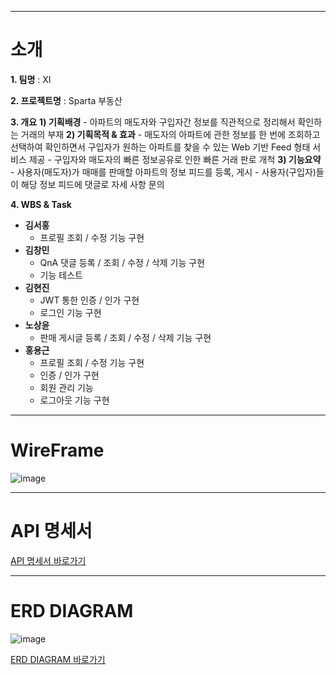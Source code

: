 * * *
# 소개
**1. 팀명** : XI
   
**2. 프로젝트명** : Sparta 부동산

**3. 개요**
   **1) 기획배경**
      - 아파트의 매도자와 구입자간 정보를 직관적으로 정리해서 확인하는 거래의 부재
   **2) 기획목적 & 효과**
      - 매도자의 아파트에 관한 정보를 한 번에 조회하고 선택하여 확인하면서 구입자가 원하는 아파트를 찾을 수 있는 Web 기반 Feed 형태 서비스 제공
      - 구입자와 매도자의 빠른 정보공유로 인한 빠른 거래 판로 개척
   **3) 기능요약**
      - 사용자(매도자)가 매매를 판매할 아파트의 정보 피드를 등록, 게시
      - 사용자(구입자)들이 해당 정보 피드에 댓글로 자세 사항 문의
     
**4. WBS & Task**
   * **김서홍**
     - 프로필 조회 / 수정 기능 구현
   * **김창민**
     - QnA 댓글 등록 / 조회 / 수정 / 삭제 기능 구현
     - 기능 테스트
   * **김현진**
     - JWT 통한 인증 / 인가 구현
     - 로그인 기능 구현
   * **노상윤**
     - 판매 게시글 등록 / 조회 / 수정 / 삭제 기능 구현
   * **홍용근**
     - 프로필 조회 / 수정 기능 구현
     - 인증 / 인가 구현
     - 회원 관리 기능
     - 로그아웃 기능 구현

* * *
# WireFrame

![image](https://github.com/andrew75313/Real-Estate-Outsourcing-Services-Team-Project/assets/144455746/4022fb0f-1642-44a7-8304-e29160303ab3)

* * *
# API 명세서

[API 명세서 바로가기](https://teamsparta.notion.site/180514f1e7694531b01f55db93c52e4c?v=e1eb0263b5914977af8c4902cac8f748)

* * *
# ERD DIAGRAM

![image](https://github.com/andrew75313/Real-Estate-Outsourcing-Services-Team-Project/assets/144455746/04452778-4fd4-4d88-85d9-23ab15c9b17f)

[ERD DIAGRAM 바로가기](https://www.erdcloud.com/d/vZwsQD8rzsWANXb22)


